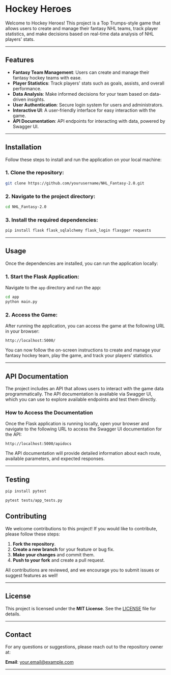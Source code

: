 # Hockey Heroes

Welcome to Hockey Heroes! This project is a Top Trumps-style game that allows users to create and manage their fantasy NHL teams, track player statistics, and make decisions based on real-time data analysis of NHL players' stats.

---

## Features

- **Fantasy Team Management**: Users can create and manage their fantasy hockey teams with ease.
- **Player Statistics**: Track players' stats such as goals, assists, and overall performance.
- **Data Analysis**: Make informed decisions for your team based on data-driven insights.
- **User Authentication**: Secure login system for users and administrators.
- **Interactive UI**: A user-friendly interface for easy interaction with the game.
- **API Documentation**: API endpoints for interacting with data, powered by Swagger UI.

---

## Installation

Follow these steps to install and run the application on your local machine:

### 1. Clone the repository:
```bash
git clone https://github.com/yourusername/NHL_Fantasy-2.0.git
```

### 2. Navigate to the project directory:
```bash
cd NHL_Fantasy-2.0
```

### 3. Install the required dependencies:
```bash
pip install flask flask_sqlalchemy flask_login flasgger requests
```

---

## Usage

Once the dependencies are installed, you can run the application locally:

### 1. Start the Flask Application:
Navigate to the `app` directory and run the app:

```bash
cd app
python main.py
```

### 2. Access the Game:
After running the application, you can access the game at the following URL in your browser:

```plaintext
http://localhost:5000/
```

You can now follow the on-screen instructions to create and manage your fantasy hockey team, play the game, and track your players’ statistics.

---

## API Documentation

The project includes an API that allows users to interact with the game data programmatically. The API documentation is available via Swagger UI, which you can use to explore available endpoints and test them directly.

### How to Access the Documentation

Once the Flask application is running locally, open your browser and navigate to the following URL to access the Swagger UI documentation for the API:

```plaintext
http://localhost:5000/apidocs
```

The API documentation will provide detailed information about each route, available parameters, and expected responses.

---

## Testing
```bash
pip install pytest
```

```bash
pytest tests/app_tests.py
```

## Contributing

We welcome contributions to this project! If you would like to contribute, please follow these steps:

1. **Fork the repository**.
2. **Create a new branch** for your feature or bug fix.
3. **Make your changes** and commit them.
4. **Push to your fork** and create a pull request.

All contributions are reviewed, and we encourage you to submit issues or suggest features as well!

---

## License

This project is licensed under the **MIT License**. See the [LICENSE](LICENSE) file for details.

---

## Contact

For any questions or suggestions, please reach out to the repository owner at:

**Email**: your.email@example.com

---

